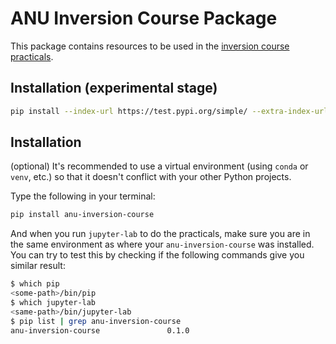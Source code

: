 # ANU Inversion Course Package

This package contains resources to be used in the [inversion course practicals](https://github.com/anu-ilab/JupyterPracticals).

## Installation (experimental stage)

```bash
pip install --index-url https://test.pypi.org/simple/ --extra-index-url https://pypi.org/simple anu-inversion-course
```

## Installation

(optional) It's recommended to use a virtual environment (using `conda` or `venv`, etc.) so that it doesn't conflict with your other Python projects. 

Type the following in your terminal:

```bash
pip install anu-inversion-course
```

And when you run `jupyter-lab` to do the practicals, make sure you are in the same environment as where your `anu-inversion-course` was installed. You can try to test this by checking if the following commands give you similar result:

```bash
$ which pip
<some-path>/bin/pip
$ which jupyter-lab
<same-path>/bin/jupyter-lab
$ pip list | grep anu-inversion-course
anu-inversion-course               0.1.0
```



